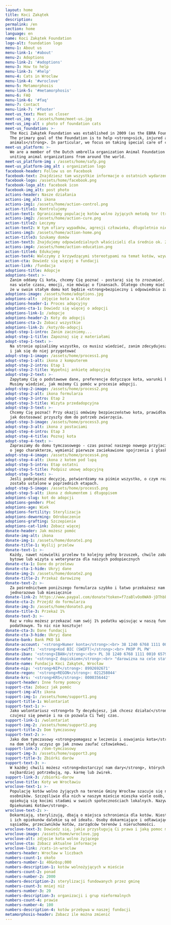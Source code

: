 ```yaml
---
layout: home
title: Koci Zakątek
description:
permalink: /en
section: home
language: en
name: Koci Zakątek Foundation
logo-alt: foundation logo
menu-1: About us
menu-link-1: '#about'
menu-2: Adoptions
menu-link-2: '#adoptions'
menu-3: How to help
menu-link-3: '#help'
menu-4: Cats in Wroclaw
menu-link-4: '#wroclove'
menu-5: Metamorphosis
menu-link-5: '#metamorphosis'
menu-6: FAQ
menu-link-6: '#faq'
menu-7: Contact
menu-link-7: '#footer'
meet-us_text: Meet us closer
meet-us_img : /assets/home/meet-us.jpg
meet-us_img-alt : photo of foundation cats
meet-us_foundation: >-
  The Koci Zakątek Foundation was established in 2009 (as the EBRA Foundation).
  The primary goal of the Foundation is to help <strong>sick, injured and abandoned
  animals</strong>. In particular, we focus on taking special care of cats.
meet-us_platform: >-
  We are a member of the Dutch umbrella organization Animal Foundation Platform,
  uniting animal organizations from around the world.
meet-us_platform-img : /assets/home/safp.png
meet-us_platform-img_alt : organization logo
facebook-header: Follow us on Facebook
facebook-text: Znajdziesz tam wszystkie informacje o ostatnich wydarzeniach w Kocim Zakątku.
facebook-logo: /assets/home/facebook.png
facebook-logo_alt: facebook icon
facebook-img_alt: post photo
actions-header: Nasze działania
actions-img_alt: ikona
actions-img1: /assets/home/action-control.png
action-title1: Kontrolujemy
action-text1: Ograniczamy populację kotów wolno żyjących metodą tnr (trap-neuter-release)
actions-img2: /assets/home/action-cure.png
action-title2: Leczymy
action-text2: W tym ofiary wypadków, agresji człowieka, długoletnio niesterylizowane i nieleczone
actions-img3: /assets/home/action-home.png
action-title3: Szukamy domów
action-text3: Znajdujemy odpowiedzialnych właścicieli dla średnio ok. 200 kotów rocznie
actions-img4: /assets/home/action-education.png
action-title4: Edukujemy
action-text4: Walczymy z krzywdzącymi stereotypami na temat kotów, wzywamy do tolerancji i mądrej opieki
action-cta: Dowiedz się więcej o fundacji
action-link: /fundacja
adoptions-title: Adopcje
adoptions-text: >-
  Zanim oddamy Ci kota, chcemy Cię poznać - postaraj się to zrozumieć. Ratowanie kotów kosztuje
  nas wiele czasu, emocji, nie mówiąc o finansach. Dlatego chcemy mieć jak największą pewność,
  że w swoim stałym domu kot będzie <strong>bezpieczny i odpowiednio zaopiekowany</strong>.
adoptions-image: /assets/home/adoptions.jpg
adoptions-alt:  zdjęcie kota w klatce
adoptions-header-1: Proces adopcyjny
adoptions-cta-1: Dowiedz się więcej o adopcji
adoptions-link-1: /adopcje
adoptions-header-2: Koty do adopcji
adoptions-cta-2: Zobacz wszystkie
adoptions-link-2: /koty/do-adopcji
adopt-step-1-intro: Zanim zaczniemy...
adopt-step-1-title: Zapoznaj się z materiałami
adopt-step-1-text: >-
  Na stronie opisaliśmy wszystko, co musisz wiedzieć, zanim zdecydujesz się na adopcję
  i jak się do niej przygotować
adopt-step-1-image: /assets/home/process1.png
adopt-step-1-alt: ikona z komputerem
adopt-step-2-intro: Etap 1
adopt-step-2-title: Wypełnij ankietę adopcyjną
adopt-step-2-text: >-
  Zapytamy Cię o podstawowe dane, preferencje dotyczące kota, warunki bytowe i doświadczenie.
  Musimy wiedzieć, jak możemy Ci pomóc w procesie adopcji.
adopt-step-2-image: /assets/home/process2.png
adopt-step-2-alt: ikona formularza
adopt-step-3-intro: Etap 2
adopt-step-3-title: Wizyta przedadopcyjna
adopt-step-3-text: >-
  Chcemy Cię poznać! Przy okazji omówimy bezpieczeństwo kota, prawidłowe żywienie, doradzimy
  jak dostosować przyszły dom do potrzeb zwierzęcia.
adopt-step-3-image: /assets/home/process3.png
adopt-step-3-alt: ikona z postaciami
adopt-step-4-intro: Etap 3
adopt-step-4-title: Poznaj kota
adopt-step-4-text: >-
  Zapraszamy do domu tymczasowego - czas poznać naszego nowego przyjaciela, porozmawiać
  o jego charakterze, wymienić pierwsze zaciekawione spojrzenia i głaski.
adopt-step-4-image: /assets/home/process4.png
adopt-step-4-alt: ikona z kotem pod lupą
adopt-step-5-intro: Etap ostatni
adopt-step-5-title: Podpisz umowę adopcyjną
adopt-step-5-text: >-
  Jeśli podejmiesz decyzję, potwierdzamy na piśmie wszystko, o czym rozmawialiśmy i co 
  zostało ustalone w poprzednich etapach.
adopt-step-5-image: /assets/home/process5.png
adopt-step-5-alt: ikona z dokumentem i długopisem
adoptions-slug: kot do adopcji
adoptions-gender: Płeć
adoptions-age: Wiek
adoptions-fertility: Sterylizacja
adoptions-deworming: Odrobaczenie
adoptions-grafting: Szczepienie
adoptions-cat-link: Zobacz więcej
donate-header: Jak możesz pomóc
donate-img-alt: ikona
donate-img-1: /assets/home/donate1.png
donate-title-1: Wyślij przelew
donate-text-1: >-
  Każdy, nawet niewielki przelew to kolejny pełny brzuszek, chwile zabawy, lepsze warunki
  bytowe lub wizyta u weterynarza dla naszych podopiecznych
donate-cta-1: Dane do przelewu
donate-cta-1-hide: Ukryj dane
donate-img-2: /assets/home/donate2.png
donate-title-2: Przekaż darowiznę
donate-text-2: >-
  Za pośrednictwem poniższego formularza szybko i łatwo przekażesz nam dowolną kwotę
  jednorazowo lub miesięcznie
donate-link-2: https://www.paypal.com/donate?token=f7zaBlvOo0WA9-jDThbbGZCNzuSVsD0wlfKxKZwUzmc-Ztat3B652EzYh0zlUcoucnwDGWYNgFBy5E9k
donate-cta-2: Przejdź do formularza
donate-img-3: /assets/home/donate3.png
donate-title-3: Przekaż 1%
donate-text-3: >-
  Raz w roku możesz przekazać nam swój 1% podatku wpisując w naszą fundację w swoim zeznaniu
  podatkowym. To nic nie kosztuje!
donate-cta-3: Dane fundacji
donate-cta-3-hide: Ukryj dane
donate-bank: Bank PKO SA
donate-account: '<strong>Numer konta</strong>:<br> 38 1240 6768 1111 0010 6579 9904'
donate-swift: '<strong>Kod BIC (SWIFT)</strong>:<br> PKOP PL PW'
donate-iban: '<strong>IBAN</strong>:<br> PL 38 1240 6768 1111 0010 6579 9904'
donate-note: '<strong>Z dopiskiem</strong>:<br> "darowizna na cele statutowe"'
donate-name: Fundacja Koci Zakątek, Wrocław
donate-nip: '<strong>NIP</strong>: 8992692671'
donate-regon: '<strong>REGON</strong>: 021258044'
donate-krs: '<strong>KRS</strong>: 0000356442'
support-header: Inne formy pomocy
support-cta: Zobacz jak pomóc
support-img-alt: ikona
support-img-1: /assets/home/support1.png
support-title-1: Wolontariat
support-text-1: >-
  Jako wolontariusz <strong>to Ty decydujesz, jak chcesz działać</strong>. Możesz robić to, w czym
  czujesz się pewnie i na co pozwala Ci Twój czas.
support-link-1: /wolontariat
support-img-2: /assets/home/support2.png
support-title-2: Dom tymczasowy
support-text-2: >-
  Jako dom tymczasowy <strong>pomagasz w leczeniu i oswajaniu kota</strong>. Podczas oczekiwania
  na dom stały uczysz go jak znowu zaufać człowiekowi.
support-link-2: /dom-tymczasowy
support-img-3: /assets/home/support3.png
support-title-3: Zbiórki darów
support-text-3: >-
  W każdej chwili możesz <strong>dostarczyć nam dary</strong>, których nasi podopieczni
  najbardziej potrzebują, np. karmę lub żwirek.
support-link-3: /zbiorki-darow
wroclove-title: Koty we Wrocławiu
wroclove-text-1: >-
  Populację kotów wolno żyjących na terenie Gminy Wrocław szacuje się na ok.&nbsp;40&nbsp;000
  osobników. Szczęśliwie dla nich w naszym mieście mieszka wiele osób, które - często latami -
  opiekują się kocimi stadami w swoich społecznościach lokalnych. Nazywane są <strong>Społecznymi
  Opiekunami Kotów</strong>.
wroclove-text-2: >-
  Dokarmiają, sterylizują, dbają o miejsca schronienia dla kotów. Niestety realia życia kotów 
  i ich opiekunów dalekie są od ideału. Osoby dokarmiające i odławiające koty są atakowane przez 
  sąsiadów, przeciwników kotów, zarządców terenów i nieruchomości.
wroclove-text-3: Dowiedz się, jakie przysługują Ci prawa i jaką pomoc można uzyskać we Wrocławiu.
wroclove-image: /assets/home/wroclove.jpg
wroclove-alt: zdjęcie kota wolno żyjącego
wroclove-cta: Zobacz aktualne informacje
wroclove-link: /cats-in-wroclaw
numbers-header: Wrocław w liczbach
numbers-count-1: około
numbers-number-1: 40&nbsp;000
numbers-description-1: kotów wolnożyjących w mieście
numbers-count-2: ponad
numbers-number-2: 2000
numbers-description-2: sterylizacji fundowanych przez gminę
numbers-count-3: mniej niż
numbers-number-3: 20
numbers-description-3: organizacji i grup nieformalnych
numbers-count-4: prawie
numbers-number-4: 100
numbers-description-4: kotów przebywa w naszej fundacji
metamorphosis-header: Zobacz ile można zmienić
---
```

